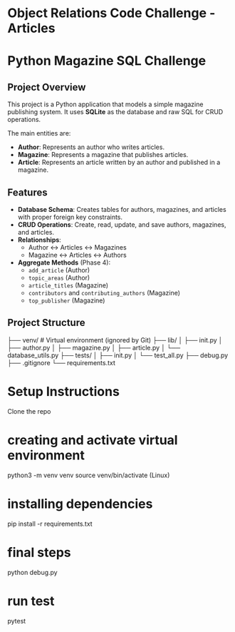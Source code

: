 # Object Relations Code Challenge - Articles
# Python Magazine SQL Challenge

## Project Overview
This project is a Python application that models a simple magazine publishing system. It uses **SQLite** as the database and raw SQL for CRUD operations.

The main entities are:
- **Author**: Represents an author who writes articles.
- **Magazine**: Represents a magazine that publishes articles.
- **Article**: Represents an article written by an author and published in a magazine.

## Features
- **Database Schema**: Creates tables for authors, magazines, and articles with proper foreign key constraints.
- **CRUD Operations**: Create, read, update, and save authors, magazines, and articles.
- **Relationships**:
  - Author ↔ Articles ↔ Magazines
  - Magazine ↔ Articles ↔ Authors
- **Aggregate Methods** (Phase 4):
  - `add_article` (Author)
  - `topic_areas` (Author)
  - `article_titles` (Magazine)
  - `contributors` and `contributing_authors` (Magazine)
  - `top_publisher` (Magazine)

## Project Structure
├── venv/ # Virtual environment (ignored by Git)
├── lib/
│ ├── init.py
│ ├── author.py
│ ├── magazine.py
│ ├── article.py
│ └── database_utils.py
├── tests/
│ ├── init.py
│ └── test_all.py
├── debug.py
├── .gitignore
└── requirements.txt

# Setup Instructions
Clone the repo
# creating  and activate virtual environment
python3 -m venv venv
source venv/bin/activate   (Linux)

# installing  dependencies
pip install -r requirements.txt
   


# final steps
python debug.py

# run test
pytest


